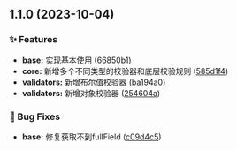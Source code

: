 

## 1.1.0 (2023-10-04)


### ✨ Features

* **base:** 实现基本使用 ([66850b1](https://github.com/Skiyee/verify/commit/66850b1037d40f56414f698cc7bcd51ef987bb2e))
* **core:** 新增多个不同类型的校验器和底层校验规则 ([585d1f4](https://github.com/Skiyee/verify/commit/585d1f4d1340e16bfb971252714bb78d1bb9d007))
* **validators:** 新增布尔值校验器 ([ba194a0](https://github.com/Skiyee/verify/commit/ba194a01dfd7b88df7b192ba04b7558de8a5d65e))
* **validators:** 新增对象校验器 ([254604a](https://github.com/Skiyee/verify/commit/254604a07e4ab8bd28ec6f5d9a612ec69fd24d65))


### 🐞 Bug Fixes

* **base:** 修复获取不到fullField ([c09d4c5](https://github.com/Skiyee/verify/commit/c09d4c5b8a7b8813b7953475117e0a739acd3b31))